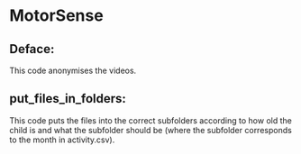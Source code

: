 # MotorSense

## Deface:
This code anonymises the videos.

## put_files_in_folders:
This code puts the files into the correct subfolders according to how old the child is and what the subfolder should be (where the subfolder corresponds to the month in activity.csv). 
